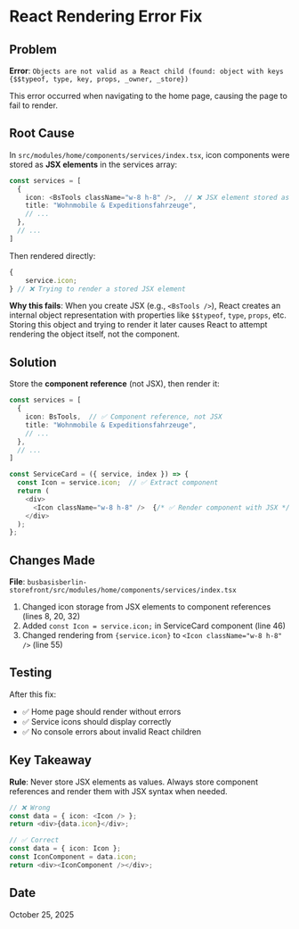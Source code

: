 # React Rendering Error Fix

## Problem

**Error**: `Objects are not valid as a React child (found: object with keys {$$typeof, type, key, props, _owner, _store})`

This error occurred when navigating to the home page, causing the page to fail to render.

## Root Cause

In `src/modules/home/components/services/index.tsx`, icon components were stored as **JSX elements** in the services array:

```typescript
const services = [
  {
    icon: <BsTools className="w-8 h-8" />,  // ❌ JSX element stored as value
    title: "Wohnmobile & Expeditionsfahrzeuge",
    // ...
  },
  // ...
]
```

Then rendered directly:

```typescript
{
	service.icon;
} // ❌ Trying to render a stored JSX element
```

**Why this fails**: When you create JSX (e.g., `<BsTools />`), React creates an internal object representation with properties like `$$typeof`, `type`, `props`, etc. Storing this object and trying to render it later causes React to attempt rendering the object itself, not the component.

## Solution

Store the **component reference** (not JSX), then render it:

```typescript
const services = [
  {
    icon: BsTools,  // ✅ Component reference, not JSX
    title: "Wohnmobile & Expeditionsfahrzeuge",
    // ...
  },
  // ...
]

const ServiceCard = ({ service, index }) => {
  const Icon = service.icon;  // ✅ Extract component
  return (
    <div>
      <Icon className="w-8 h-8" />  {/* ✅ Render component with JSX */}
    </div>
  );
};
```

## Changes Made

**File**: `busbasisberlin-storefront/src/modules/home/components/services/index.tsx`

1. Changed icon storage from JSX elements to component references (lines 8, 20, 32)
2. Added `const Icon = service.icon;` in ServiceCard component (line 46)
3. Changed rendering from `{service.icon}` to `<Icon className="w-8 h-8" />` (line 55)

## Testing

After this fix:

- ✅ Home page should render without errors
- ✅ Service icons should display correctly
- ✅ No console errors about invalid React children

## Key Takeaway

**Rule**: Never store JSX elements as values. Always store component references and render them with JSX syntax when needed.

```typescript
// ❌ Wrong
const data = { icon: <Icon /> };
return <div>{data.icon}</div>;

// ✅ Correct
const data = { icon: Icon };
const IconComponent = data.icon;
return <div><IconComponent /></div>;
```

## Date

October 25, 2025
